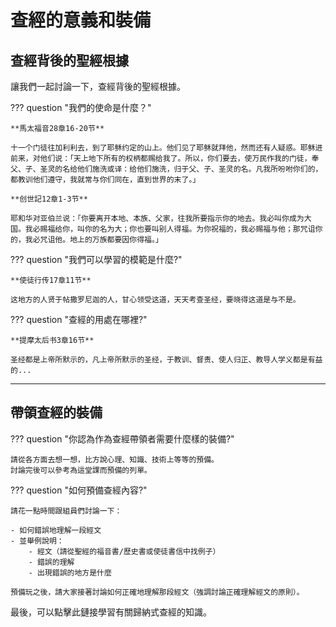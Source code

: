 # 查經的意義和裝備

## 查經背後的聖經根據

讓我們一起討論一下，查經背後的聖經根據。

??? question "我們的使命是什麼？"

    **馬太福音28章16-20节**

    十一个门徒往加利利去，到了耶稣约定的山上。他们见了耶稣就拜他，然而还有人疑惑。耶稣进前来，对他们说：「天上地下所有的权柄都赐给我了。所以，你们要去，使万民作我的门徒，奉父、子、圣灵的名给他们施洗或译：给他们施洗，归于父、子、圣灵的名。凡我所吩咐你们的，都教训他们遵守，我就常与你们同在，直到世界的末了。」

    **创世記12章1-3节**

    耶和华对亚伯兰说：「你要离开本地、本族、父家，往我所要指示你的地去。我必叫你成为大国。我必赐福给你，叫你的名为大；你也要叫别人得福。为你祝福的，我必赐福与他；那咒诅你的，我必咒诅他。地上的万族都要因你得福。」

??? question "我們可以學習的模範是什麼?"

    **使徒行传17章11节**

    这地方的人贤于帖撒罗尼迦的人，甘心领受这道，天天考查圣经，要晓得这道是与不是。

??? question "查經的用處在哪裡?"

    **提摩太后书3章16节**

    圣经都是上帝所默示的，凡上帝所默示的圣经，于教训、督责、使人归正、教导人学义都是有益的...

-----

## 帶領查經的裝備

??? question "你認為作為查經帶領者需要什麼樣的裝備?"

    請從各方面去想一想，比方說心理、知識、技術上等等的預備。
    討論完後可以參考為這堂課而預備的列單。

??? question "如何預備查經內容?"

    請花一點時間跟組員們討論一下：

    - 如何錯誤地理解一段經文
    - 並舉例說明：
        - 經文（請從聖經的福音書/歷史書或使徒書信中找例子）
        - 錯誤的理解
        - 出現錯誤的地方是什麼

    預備玩之後，請大家接著討論如何正確地理解那段經文（強調討論正確理解經文的原則）。

最後，可以點擊此鏈接學習有關歸納式查經的知識。
